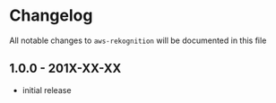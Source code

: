 # Changelog

All notable changes to `aws-rekognition` will be documented in this file

## 1.0.0 - 201X-XX-XX

- initial release
